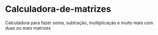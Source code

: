 # Calculadora-de-matrizes

Calculadora para fazer soma, subtração, multiplicação e muito mais com duas ou mais matrizes
